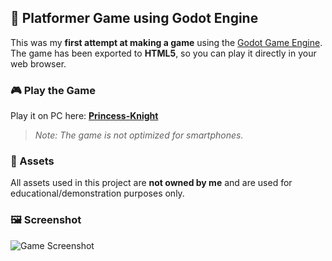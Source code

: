 ## 🏰 Platformer Game using Godot Engine

This was my **first attempt at making a game** using the [Godot Game Engine](https://godotengine.org/).
The game has been exported to **HTML5**, so you can play it directly in your web browser.

### 🎮 Play the Game

Play it on PC here: [**Princess-Knight**](https://petra-rall.github.io/Princess-Knight/)

> *Note: The game is not optimized for smartphones.*

### 🎨 Assets

All assets used in this project are **not owned by me** and are used for educational/demonstration purposes only.

### 🖼️ Screenshot

![Game Screenshot](https://i.imgur.com/dSVsxZ1.png)

